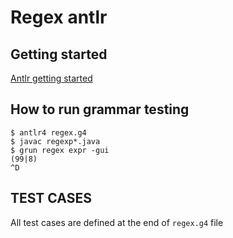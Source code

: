 #  Regex antlr

## Getting started  
[Antlr getting started](https://github.com/antlr/antlr4/blob/master/doc/getting-started.md)  

## How to run grammar testing  
```
$ antlr4 regex.g4
$ javac regexp*.java
$ grun regex expr -gui
(99|8)
^D
``` 

## TEST CASES  
All test cases are defined at the end of `regex.g4` file  
